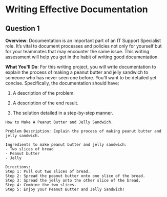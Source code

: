# Writing Effective Documentation

## Question 1

**Overview**: Documentation is an important part of an IT Support Specialist role. It’s vital to document processes and policies not only for yourself but for your teammates that may encounter the same issue. This writing assessment will help you get in the habit of writing good documentation.

**What You'll Do**: For this writing project, you will write documentation to explain the process of making a peanut butter and jelly sandwich to someone who has never seen one before. You’ll want to be detailed yet concise. Specifically, the documentation should have:

1) A description of the problem.

2) A description of the end result.

3) The solution detailed in a step-by-step manner.


```
How to Make A Peanut Butter and Jelly Sandwich.

Problem Description: Explain the process of making peanut butter and jelly sandwich.

Ingredients to make peanut butter and jelly sandwich:
- Two slices of bread
- Peanut butter
- Jelly

Directions:
Step 1: Pull out two slices of bread.
Step 2: Spread the peanut butter onto one slice of the bread.
Step 3: Spread the jelly onto the other slice of the bread.
Step 4: Combine the two slices.
Step 5: Enjoy your Peanut Butter and Jelly Sandwich!
```
